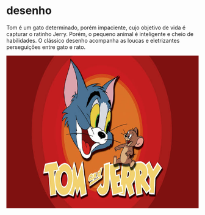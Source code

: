 <!Desenho html>
<html lang="pt-br">
<head>
    <meta charset="UTF-8">
    <meta name="viewport" content="width=device-width, initial-scale=1.0">
    <title>Document</title>
</head>
<body>
    <!DOCTYPE html>
<html>
<head>
  <title>Titulo da pagina</title>
</head>
<body>
  <h1>desenho</h1>
  <p>Tom é um gato determinado, porém impaciente, cujo objetivo de vida é capturar o ratinho Jerry. Porém, o pequeno animal é inteligente e cheio de habilidades. O clássico desenho acompanha as loucas e eletrizantes perseguições entre gato e rato.</p>
</body>
</html>
    <img src="tomejerry.jpeg" alt="desenho: descricao da imagem" width="600" height="400">
    <p><!DOCTYPE html>
<html lang="pt-br">
<head>
    <meta charset="UTF-8">
    <meta name="viewport" content="width=device-width, initial-scale=1.0">
    <title>Document</title>
</head>
<body>
    
